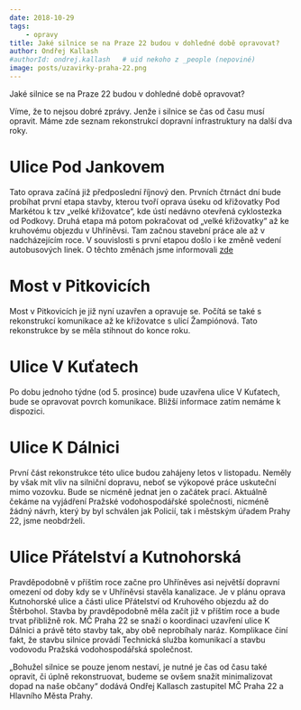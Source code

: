 ```yaml
---
date: 2018-10-29
tags:
    - opravy
title: Jaké silnice se na Praze 22 budou v dohledné době opravovat? 
author: Ondřej Kallash
#authorId: ondrej.kallash   # uid nekoho z _people (nepoviné)
image: posts/uzavirky-praha-22.png
---
```



Jaké silnice se na Praze 22 budou v dohledné době opravovat?

Víme, že to nejsou dobré zprávy. Jenže i silnice se čas od času musí opravit. Máme zde seznam rekonstrukcí dopravní infrastruktury na další dva roky.

# Ulice Pod Jankovem

Tato oprava začíná již předposlední říjnový den. Prvních čtrnáct dní bude probíhat první etapa stavby, kterou tvoří oprava úseku od křižovatky Pod Markétou k tzv „velké křižovatce“, kde ústí nedávno otevřená cyklostezka od Podkovy. Druhá etapa má potom pokračovat od „velké křižovatky“ až ke kruhovému objezdu v Uhříněvsi. Tam začnou stavební práce ale až v nadcházejícím roce. V souvislosti s první etapou došlo i ke změně vedení autobusových linek. O těchto změnách jsme informovali [zde](oprava-pod-jankovem-v-hajku.html)

# Most v Pitkovicích

Most v Pitkovicích je již nyní uzavřen a opravuje se. Počítá se také s rekonstrukcí komunikace až ke křižovatce s ulicí Žampiónová. Tato rekonstrukce by se měla stihnout do konce roku.

# Ulice V Kuťatech

Po dobu jednoho týdne (od 5. prosince) bude uzavřena ulice V Kuťatech, bude se opravovat povrch komunikace. Bližší informace zatím nemáme k dispozici.

# Ulice K Dálnici

První část rekonstrukce této ulice budou zahájeny letos v listopadu. Neměly by však mít vliv na silniční dopravu, neboť se výkopové práce uskuteční mimo vozovku. Bude se nicméně jednat jen o začátek prací. Aktuálně čekáme na vyjádření Pražské vodohospodářské společnosti, nicméně žádný návrh, který by byl schválen jak Policií, tak i městským úřadem Prahy 22, jsme neobdrželi.

# Ulice Přátelství a Kutnohorská

Pravděpodobně v příštím roce začne pro Uhříněves asi největší dopravní omezení od doby kdy se v Uhříněvsi stavěla kanalizace. Je v plánu oprava Kutnohorské ulice a části ulice Přátelství od Kruhového objezdu až do Štěrbohol. Stavba by pravděpodobně měla začít již v příštím roce a bude trvat přibližně rok. MČ Praha 22 se snaží o koordinaci uzavření ulice K Dálnici a právě této stavby tak, aby obě neprobíhaly naráz. Komplikace činí fakt, že stavbu silnice provádí Technická služba komunikací a stavbu vodovodu Pražská vodohospodářská společnost.

„Bohužel silnice se pouze jenom nestaví, je nutné je čas od času také opravit, či úplně rekonstruovat, budeme se ovšem snažit minimalizovat dopad na naše občany“ dodává Ondřej Kallasch zastupitel MČ Praha 22 a Hlavního Města Prahy.

